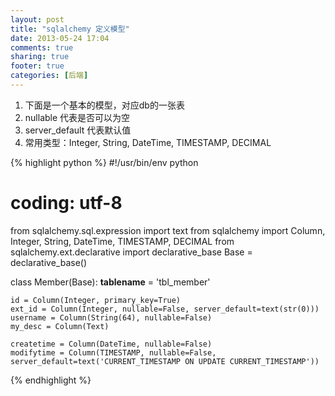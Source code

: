 ```yaml
---
layout: post
title: "sqlalchemy 定义模型"
date: 2013-05-24 17:04
comments: true
sharing: true
footer: true
categories: [后端]
---
```


1. 下面是一个基本的模型，对应db的一张表
2. nullable 代表是否可以为空
3. server_default 代表默认值
4. 常用类型：Integer, String, DateTime, TIMESTAMP, DECIMAL


{% highlight python %}
#!/usr/bin/env python
# coding: utf-8

from sqlalchemy.sql.expression import text
from sqlalchemy import Column, Integer, String, DateTime, TIMESTAMP, DECIMAL
from sqlalchemy.ext.declarative import declarative_base
Base = declarative_base()

class Member(Base):
    __tablename__ = 'tbl_member'

    id = Column(Integer, primary_key=True)
    ext_id = Column(Integer, nullable=False, server_default=text(str(0)))
    username = Column(String(64), nullable=False)
    my_desc = Column(Text)

    createtime = Column(DateTime, nullable=False)
    modifytime = Column(TIMESTAMP, nullable=False, server_default=text('CURRENT_TIMESTAMP ON UPDATE CURRENT_TIMESTAMP'))


{% endhighlight %}

